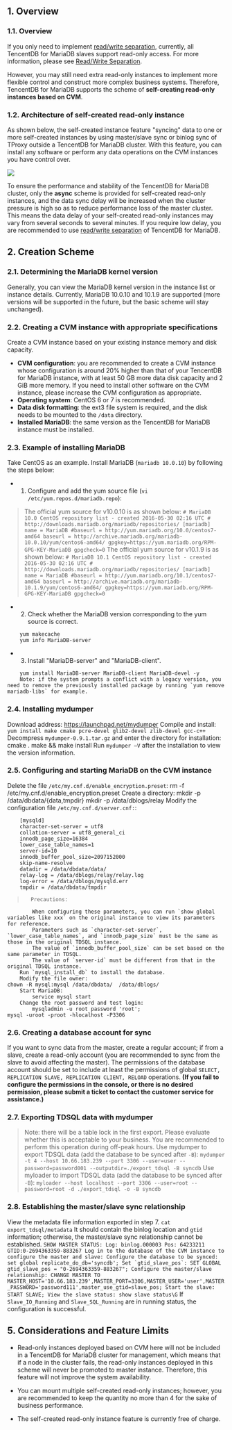 ## 1. Overview
### 1.1. Overview
If you only need to implement [read/write separation](https://cloud.tencent.com/document/product/237/2081), currently, all TencentDB for MariaDB slaves support read-only access. For more information, please see [Read/Write Separation](https://cloud.tencent.com/document/product/237/2081).

However, you may still need extra read-only instances to implement more flexible control and construct more complex business systems. Therefore, TencentDB for MariaDB supports the scheme of **self-creating read-only instances based on CVM**.

### 1.2. Architecture of self-created read-only instance
As shown below, the self-created instance feature "syncing" data to one or more self-created instances by using master/slave sync or binlog sync of TProxy outside a TencentDB for MariaDB cluster. With this feature, you can install any software or perform any data operations on the CVM instances you have control over.

![](https://mc.qcloudimg.com/static/img/a347c4d64a22c6b3f08c115c9e51c490/image.png)

To ensure the performance and stability of the TencentDB for MariaDB cluster, only the **async** scheme is provided for self-created read-only instances, and the data sync delay will be increased when the cluster pressure is high so as to reduce performance loss of the master cluster. This means the data delay of your self-created read-only instances may vary from several seconds to several minutes. If you require low delay, you are recommended to use [read/write separation](https://cloud.tencent.com/document/product/237/2081) of TencentDB for MariaDB.

## 2. Creation Scheme
### 2.1. Determining the MariaDB kernel version
Generally, you can view the MariaDB kernel version in the instance list or instance details. Currently, MariaDB 10.0.10 and 10.1.9 are supported (more versions will be supported in the future, but the basic scheme will stay unchanged).
 
### 2.2. Creating a CVM instance with appropriate specifications
Create a CVM instance based on your existing instance memory and disk capacity.
	
- **CVM configuration**: you are recommended to create a CVM instance whose configuration is around 20% higher than that of your TencentDB for MariaDB instance, with at least 50 GB more data disk capacity and 2 GiB more memory. If you need to install other software on the CVM instance, please increase the CVM configuration as appropriate.
- **Operating system**: CentOS 6 or 7 is recommended.
- **Data disk formatting**: the ext3 file system is required, and the disk needs to be mounted to the `/data` directory.
- **Installed MariaDB**: the same version as the TencentDB for MariaDB instance must be installed.

### 2.3. Example of installing MariaDB
Take CentOS as an example. Install MariaDB (`mariadb 10.0.10`) by following the steps below:
	
- 1. Configure and add the yum source file (`vi /etc/yum.repos.d/mariadb.repo`):

> The official yum source for v10.0.10 is as shown below:
	```
	# MariaDB 10.0 CentOS repository list - created 2016-05-30 02:16 UTC
	# http://downloads.mariadb.org/mariadb/repositories/
	[mariadb]
	name = MariaDB
	#baseurl = http://yum.mariadb.org/10.0/centos7-amd64
	baseurl = http://archive.mariadb.org/mariadb-10.0.10/yum/centos6-amd64/
	gpgkey=https://yum.mariadb.org/RPM-GPG-KEY-MariaDB
	gpgcheck=0
	```
> The official yum source for v10.1.9 is as shown below:
	```
	# MariaDB 10.1 CentOS repository list - created 2016-05-30 02:16 UTC
	# http://downloads.mariadb.org/mariadb/repositories/
	[mariadb]
	name = MariaDB
	#baseurl = http://yum.mariadb.org/10.1/centos7-amd64
	baseurl = http://archive.mariadb.org/mariadb-10.1.9/yum/centos6-amd64/
	gpgkey=https://yum.mariadb.org/RPM-GPG-KEY-MariaDB
	gpgcheck=0
	```

- 2. Check whether the MariaDB version corresponding to the yum source is correct.

```
	yum makecache
	yum info MariaDB-server
```

- 3. Install "MariaDB-server" and "MariaDB-client".


```
	yum install MariaDB-server MariaDB-client MariaDB-devel -y
	Note: if the system prompts a conflict with a legacy version, you need to remove the previously installed package by running `yum remove mariadb-libs` for example.
```

### 2.4. Installing mydumper

Download address: https://launchpad.net/mydumper
Compile and install: `yum install make cmake pcre-devel glib2-devel zlib-devel gcc-c++`
Decompress `mydumper-0.9.1.tar.gz` and enter the directory for installation:
	cmake . 
	make && make install
Run `mydumper –V` after the installation to view the version information.

### 2.5. Configuring and starting MariaDB on the CVM instance

Delete the file `/etc/my.cnf.d/enable_encryption.preset`:
	rm -f /etc/my.cnf.d/enable_encryption.preset
Create a directory:
	mkdir -p /data/dbdata/{data,tmpdir}
	mkdir -p /data/dblogs/relay
Modify the configuration file `/etc/my.cnf.d/server.cnf:`:
```
	[mysqld]
	character-set-server = utf8
	collation-server = utf8_general_ci
	innodb_page_size=16384
	lower_case_table_names=1
	server-id=10
	innodb_buffer_pool_size=2097152000
	skip-name-resolve
	datadir = /data/dbdata/data/
	relay-log = /data/dblogs/relay/relay.log
	log-error = /data/dblogs/mysqld.err
	tmpdir = /data/dbdata/tmpdir
```

>		Precautions:
			When configuring these parameters, you can run `show global variables like xxx` on the original instance to view its parameters for reference.
			Parameters such as `character-set-server`, `lower_case_table_names`, and `innodb_page_size` must be the same as those in the original TDSQL instance.
			The value of `innodb_buffer_pool_size` can be set based on the same parameter in TDSQL.
			The value of `server-id` must be different from that in the original TDSQL instance.
		Run `mysql_install_db` to install the database.
		Modify the file owner:
	chown -R mysql:mysql /data/dbdata/  /data/dblogs/
		Start MariaDB:
			service mysql start
		Change the root password and test login:
			mysqladmin -u root password 'root';
	mysql -uroot -proot -hlocalhost -P3306


### 2.6. Creating a database account for sync

If you want to sync data from the master, create a regular account; if from a slave, create a read-only account (you are recommended to sync from the slave to avoid affecting the master).
The permissions of the database account should be set to include at least the permissions of global `SELECT, REPLICATION SLAVE, REPLICATION CLIENT, RELOAD` operations. **(If you fail to configure the permissions in the console, or there is no desired permission, please submit a ticket to contact the customer service for assistance.)**

### 2.7. Exporting TDSQL data with mydumper

>Note: there will be a table lock in the first export. Please evaluate whether this is acceptable to your business. You are recommended to perform this operation during off-peak hours.
Use mydumper to export TDSQL data (add the database to be synced after `-B`):
	`mydumper -t 4 --host 10.66.183.239 --port 3306 --user=user --password=password001 --outputdir=./export_tdsql -B syncdb`
	Use myloader to import TDSQL data (add the database to be synced after `-B`):
`myloader --host localhost --port 3306 --user=root --password=root -d ./export_tdsql -o -B syncdb`


### 2.8. Establishing the master/slave sync relationship
View the metadata file information exported in step 7.
	`cat export_tdsql/metadata`
It should contain the binlog location and `gtid` information; otherwise, the master/slave sync relationship cannot be established.
	```
	SHOW MASTER STATUS:
	Log: binlog.000003
	Pos: 64233211
		GTID:0-2694363359-883267
Log in to the database of the CVM instance to configure the master and slave:
		Configure the database to be synced:
			set global replicate_do_db='syncdb';
		Set `gtid_slave_pos`:
	SET GLOBAL gtid_slave_pos = "0-2694363359-883267";
	Configure the master/slave relationship:
	CHANGE MASTER TO 	MASTER_HOST='10.66.183.239',MASTER_PORT=3306,MASTER_USER='user',MASTER_PASSWORD='password111',master_use_gtid=slave_pos;
	Start the slave:
	START SLAVE;
	View the slave status:
	show slave status\G
	```
If `Slave_IO_Running` and `Slave_SQL_Running` are in running status, the configuration is successful.

## 5. Considerations and Feature Limits

- Read-only instances deployed based on CVM here will not be included in a TencentDB for MariaDB cluster for management, which means that if a node in the cluster fails, the read-only instances deployed in this scheme will never be promoted to master instance. Therefore, this feature will not improve the system availability.

- You can mount multiple self-created read-only instances; however, you are recommended to keep the quantity no more than 4 for the sake of business performance.

- The self-created read-only instance feature is currently free of charge.


